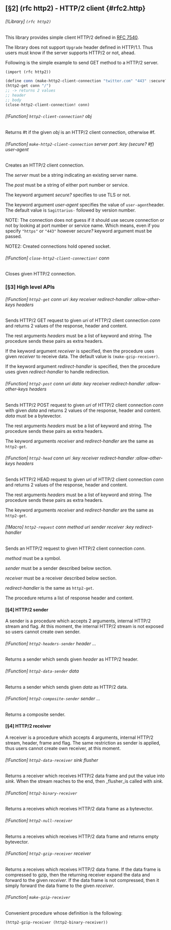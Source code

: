 [§2] (rfc http2) - HTTP/2 client {#rfc2.http}
-------------

###### [!Library] `(rfc http2)` 

This library provides simple client HTTP/2 defined in
[RFC 7540](https://tools.ietf.org/html/rfc7540).

The library does not support `Upgrade` header defined in HTTP/1.1. Thus
users must know if the server supports HTTP/2 or not, ahead.


Following is the simple example to send GET method to a HTTP/2 server.

``````````scheme
(import (rfc http2))

(define conn (make-http2-client-connection "twitter.com" "443" :secure? #t))
(http2-get conn "/")
;; -> returns 2 values
;; header
;; body
(close-http2-client-connection! conn)
``````````

###### [!Function] `http2-client-connection?`  _obj_

Returns #t if the given _obj_ is an HTTP/2 client connection,
otherwise #f.

###### [!Function] `make-http2-client-connection`  _server_ _port_ _:key_ _(secure?_ _#f)_ _user-agent_

Creates an HTTP/2 client connection.

The _server_ must be a string indicating an existing server name.

The _post_ must be a string of either port number or service.

The keyword argument _secure?_ specifies to use TLS or not.

The keyword argument _user-agent_ specifies the value of `user-agent`header. The default value is `Sagittarius-` followed by version number.

NOTE: The connection does not guess if it should use secure connection or
not by looking at port number or service name. Which means, even if you
specify `"https"` or `"443"` however _secure?_ keyword
argument must be passed.

NOTE2: Created connections hold opened socket.


###### [!Function] `close-http2-client-connection!`  _conn_

Closes given HTTP/2 connection.

### [§3] High level APIs

###### [!Function] `http2-get`  _conn_ _uri_ _:key_ _receiver_ _redirect-handler_ _:allow-other-keys_ _headers_

Sends HTTP/2 GET request to given _uri_ of HTTP/2 client
connection _conn_ and returns 2 values of the response, header
and content.

The rest arguments _headers_ must be a list of keyword and string.
The procedure sends these pairs as extra headers.

If the keyword argument _receiver_ is specified, then the procedure
uses given _receiver_ to receive data. The default value is
`(make-gzip-receiver)`.

If the keyword argument _redirect-handler_ is specified, then the procedure
uses given _redirect-handler_ to handle redirection.


###### [!Function] `http2-post`  _conn_ _uri_ _data_ _:key_ _receiver_ _redirect-handler_ _:allow-other-keys_ _headers_

Sends HTTP/2 POST request to given _uri_ of HTTP/2 client
connection _conn_ with given _data_  and returns 2 values of
the response, header and content. _data_ must be a bytevector.

The rest arguments _headers_ must be a list of keyword and string.
The procedure sends these pairs as extra headers.

The keyword arguments _receiver_ and _redirect-handler_ are the same
as `http2-get`.


###### [!Function] `http2-head`  _conn_ _uri_ _:key_ _receiver_ _redirect-handler_ _:allow-other-keys_ _headers_

Sends HTTP/2 HEAD request to given _uri_ of HTTP/2 client
connection _conn_ and returns 2 values of the response, header
and content.

The rest arguments _headers_ must be a list of keyword and string.
The procedure sends these pairs as extra headers.

The keyword arguments _receiver_ and _redirect-handler_ are the same
as `http2-get`.


###### [!Macro] `http2-request`  _conn_ _method_ _uri_ _sender_ _receiver_ _:key_ _redirect-handler_

Sends an HTTP/2 request to given HTTP/2 client connection _conn_.

_method_ must be a symbol.

_sender_ must be a sender described below section.

_receiver_ must be a receiver described below section.

_redirect-handler_ is the same as `http2-get`.

The procedure returns a list of response header and content.


#### [§4] HTTP/2 sender

A sender is a procedure which accepts 2 arguments, internal HTTP/2 stream and
flag. At this moment, the internal HTTP/2 stream is not exposed so users cannot
create own sender.

###### [!Function] `http2-headers-sender`  _header_ _..._

Returns a sender which sends given _header_ as HTTP/2 header.

###### [!Function] `http2-data-sender`  _data_

Returns a sender which sends given _data_ as HTTP/2 data.

###### [!Function] `http2-composite-sender`  _sender_ _..._

Returns a composite sender.

#### [§4] HTTP/2 receiver

A receiver is a procedure which accepts 4 arguments, internal HTTP/2 stream,
header, frame and flag. The same restriction as sender is applied, thus
users cannot create own receiver, at this moment.

###### [!Function] `http2-data-receiver`  _sink_ _flusher_

Returns a receiver which receives HTTP/2 data frame and put the
value into _sink_. When the stream reaches to the end, then _flusher_is called with _sink_.


###### [!Function] `http2-binary-receiver` 

Returns a receives which receives HTTP/2 data frame as a bytevector.

###### [!Function] `http2-null-receiver` 

Returns a receives which receives HTTP/2 data frame and returns empty
bytevector.

###### [!Function] `http2-gzip-receiver`  _receiver_

Returns a receives which receives HTTP/2 data frame. If the data frame
is compressed to gzip, then the returning receiver expand the data and forward
to the given _receiver_. If the data frame is not compressed, then it
simply forward the data frame to the given _receiver_.


###### [!Function] `make-gzip-receiver` 

Convenient procedure whose definition is the following:

``(http2-gzip-receiver (http2-binary-receiver))``



